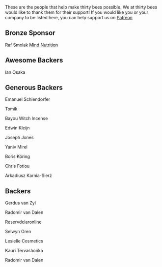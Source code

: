 
These are the people that help make thirty bees possible. We at thirty bees would like to thank them for their support! If you would like you or your company to be listed here, you can help support us on [Patreon](https://www.patreon.com/thirtybees)

## Bronze Sponsor

Raf Smolak [Mind Nutrition](https://store.mindnutrition.com/)

## Awesome Backers

Ian Osaka

## Generous Backers

Emanuel Schiendorfer

Tomik

Bayou Witch Incense

Edwin Kleijn

Joseph Jones

Yaniv Mirel

Boris Köring

Chris Fotiou

Arkadiusz Karnia-Sierż

## Backers

Gerdus van Zyl

Radomir van Dalen

Reservdelaronline

Selwyn Oren

Lesielle Cosmetics

Kauri Tervashonka

Radomir van Dalen